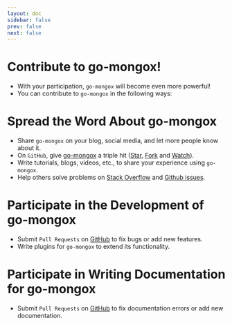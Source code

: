 ```yaml
---
layout: doc
sidebar: false
prev: false
next: false
---
```


# Contribute to go-mongox!

- With your participation, `go-mongox` will become even more powerful!
- You can contribute to `go-mongox` in the following ways:

# Spread the Word About go-mongox
- Share `go-mongox` on your blog, social media, and let more people know about it.
- On `GitHub`, give [go-mongox](https://github.com/chenmingyong0423/go-mongox) a triple hit ([Star](https://github.com/chenmingyong0423/go-mongox/stargazers), [Fork](https://github.com/chenmingyong0423/go-mongox/network/members) and [Watch](https://github.com/chenmingyong0423/go-mongox/watchers)).
- Write tutorials, blogs, videos, etc., to share your experience using `go-mongox`.
- Help others solve problems on [Stack Overflow](https://stackoverflow.com/questions/tagged/go-mongox) and [Github issues](https://github.com/chenmingyong0423/go-mongox/issues).

# Participate in the Development of go-mongox
- Submit `Pull Requests` on [GitHub](https://github.com/chenmingyong0423/go-mongox/pulls) to fix bugs or add new features.
- Write plugins for `go-mongox` to extend its functionality.

# Participate in Writing Documentation for go-mongox
- Submit `Pull Requests` on [GitHub](https://github.com/chenmingyong0423/go-mongox-doc/pulls) to fix documentation errors or add new documentation.
